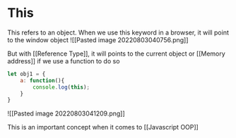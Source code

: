# This
This refers to an object. When we use this keyword in a browser, it will point to the window object
![[Pasted image 20220803040756.png]]

But with [[Reference Type]], it will points to the current object or [[Memory address]] if we use a function to do so
```js
let obj1 = {
	a: function(){
		console.log(this);
	}
}
```

![[Pasted image 20220803041209.png]]


This is an important concept when it comes to [[Javascript OOP]]
